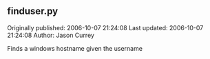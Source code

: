 ## finduser.py 
Originally published: 2006-10-07 21:24:08 
Last updated: 2006-10-07 21:24:08 
Author: Jason Currey 
 
Finds a windows hostname given the username